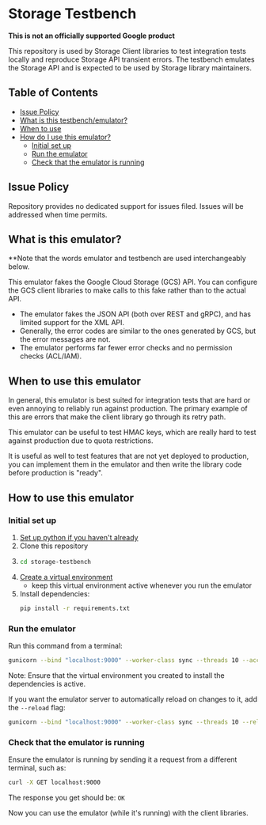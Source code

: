 # Storage Testbench

**This is not an officially supported Google product**

This repository is used by Storage Client libraries to test integration tests locally
and reproduce Storage API transient errors. The testbench emulates the Storage API and
is expected to be used by Storage library maintainers.


## Table of Contents
* [Issue Policy](#issue-policy)
* [What is this testbench/emulator?](#what-is-this-emulator)
* [When to use](#when-to-use-this-emulator)
* [How do I use this emulator?](#how-to-use-this-emulator)
  - [Initial set up](#initial-set-up)
  - [Run the emulator](#run-the-emulator)
  - [Check that the emulator is running](#check-that-the-emulator-is-running)   

## Issue Policy

Repository provides no dedicated support for issues filed.
Issues will be addressed when time permits.

## What is this emulator?
**Note that the words emulator and testbench are used interchangeably below.

This emulator fakes the Google Cloud Storage (GCS) API. You can configure the GCS client libraries to make calls to this fake rather than to the actual API.
* The emulator fakes the JSON API (both over REST and gRPC), and has limited support for the XML API.
* Generally, the error codes are similar to the ones generated by GCS, but the error messages are not. 
* The emulator performs far fewer error checks and no permission checks (ACL/IAM). 

## When to use this emulator
In general, this emulator is best suited for integration tests that are hard or even annoying to reliably run against production. The primary example of this are errors that make the client library go through its retry path.

This emulator can be useful to test HMAC keys, which are really hard to test against production due to quota restrictions.

It is useful as well to test features that are not yet deployed to production, you can implement them in the emulator and then write the library code before production is "ready".

## How to use this emulator

### Initial set up

1. [Set up python if you haven't already](https://cloud.google.com/python/docs/setup)
2. Clone this repository
3. ```bash
   cd storage-testbench
    ```
5. [Create a virtual environment](https://cloud.google.com/python/docs/setup#installing_and_using_virtualenv)
    * keep this virtual environment active whenever you run the emulator
6. Install dependencies: 
    ```bash
    pip install -r requirements.txt
    ```
    
### Run the emulator

Run this command from a terminal:

```bash
gunicorn --bind "localhost:9000" --worker-class sync --threads 10 --access-logfile - "emulator:run()"
```

Note: Ensure that the virtual environment you created to install the dependencies is active.

If you want the emulator server to automatically reload on changes to it, add the `--reload` flag:

```bash
gunicorn --bind "localhost:9000" --worker-class sync --threads 10 --reload --access-logfile - "emulator:run()"
```

### Check that the emulator is running
Ensure the emulator is running by sending it a request from a different terminal, such as:

```bash
curl -X GET localhost:9000
```

The response you get should be: `OK`

Now you can use the emulator (while it's running) with the client libraries.


